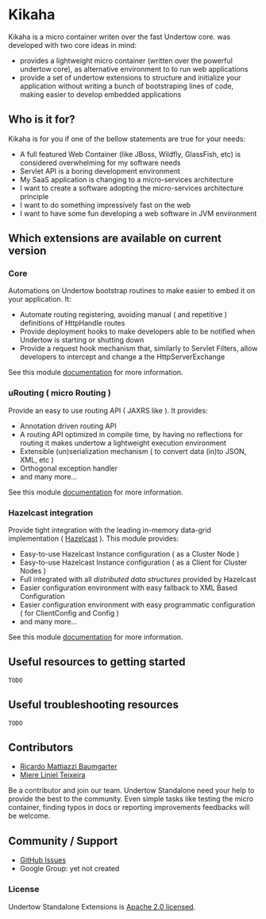 # Kikaha

Kikaha is a micro container writen over the fast Undertow core. was developed with two core ideas in mind:
- provides a lightweight micro container (written over the powerful undertow core), as alternative environment to to run web applications
- provide a set of undertow extensions to structure and initialize your application without writing a bunch of bootstraping lines of code, making easier to develop embedded applications

## Who is it for?
Kikaha is for you if one of the bellow statements are true for your needs:
- A full featured Web Container (like JBoss, Wildfly, GlassFish, etc) is considered overwhelming for my software needs
- Servlet API is a boring development environment
- My SaaS application is changing to a micro-services architecture
- I want to create a software adopting the micro-services architecture principle
- I want to do something impressively fast on the web
- I want to have some fun developing a web software in JVM environment

## Which extensions are available on current version

### Core
Automations on Undertow bootstrap routines to make easier to embed it on your application. It:
- Automate routing registering, avoiding manual ( and repetitive ) definitions of HttpHandle routes
- Provide deployment hooks to make developers able to be notified when Undertow is starting or shutting down
- Provide a request hook mechanism that, similarly to Servlet Filters, allow developers to intercept and change a the HttpServerExchange

See this module [documentation](https://github.com/Skullabs/kikaha/tree/master/kikaha-core/README.md) for more information.

### uRouting ( micro Routing )
Provide an easy to use routing API ( JAXRS like ). It provides:
- Annotation driven routing API
- A routing API optimized in compile time, by having no reflections for routing it makes undertow a lightweight execution environment
- Extensible (un)serialization mechanism ( to convert data (in)to JSON, XML, etc )
- Orthogonal exception handler
- and many more...

See this module [documentation](https://github.com/Skullabs/kikaha/tree/master/kikaha-urouting/README.md) for more information.

### Hazelcast integration
Provide tight integration with the leading in-memory data-grid implementation ( [Hazelcast](http://hazelcast.org/) ). This module provides:
- Easy-to-use Hazelcast Instance configuration ( as a Cluster Node )
- Easy-to-use Hazelcast Instance configuration ( as a Client for Cluster Nodes )
- Full integrated with all _distributed data structures_ provided by Hazelcast
- Easier configuration environment with easy fallback to XML Based Configuration
- Easier configuration environment with easy programmatic configuration ( for ClientConfig and Config )
- and many more...

See this module [documentation](https://github.com/Skullabs/kikaha/tree/master/kikaha-hazelcast/README.md) for more information.

## Useful resources to getting started
``` TODO ```

## Useful troubleshooting resources
``` TODO ```

## Contributors
- [Ricardo Mattiazzi Baumgarter](https://github.com/ladraum)
- [Miere Liniel Teixeira](https://github.com/miere)

Be a contributor and join our team. Undertow Standalone need your help to provide the best to the community. Even simple tasks like testing the micro container, finding typos in docs or reporting improvements feedbacks will be welcome.

## Community / Support
* [GitHub Issues](https://github.com/Skullabs/undertow-standalone/issues)
* Google Group: yet not created

### License
Undertow Standalone Extensions is [Apache 2.0 licensed](http://www.apache.org/licenses/LICENSE-2.0.html).
